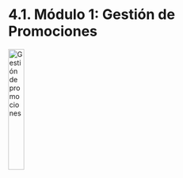 # 4.1. Módulo 1: Gestión de Promociones

<img src="4/4.1/gestión-de-promociones.jpeg" alt="Gestión de promociones" style="width: 25%; height: auto;" />
